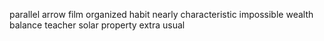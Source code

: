 parallel arrow film organized habit nearly characteristic impossible wealth balance teacher solar property extra usual